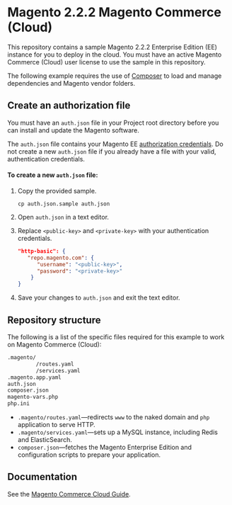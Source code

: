 # Magento 2.2.2 Magento Commerce (Cloud)

This repository contains a sample Magento 2.2.2 Enterprise Edition (EE) instance for you to deploy in the cloud. You must have an active Magento Commerce (Cloud) user license to use the sample in this repository.

The following example requires the use of [Composer](https://getcomposer.org/doc/) to load and manage dependencies and Magento vendor folders.

## Create an authorization file
You must have an `auth.json` file in your Project root directory before you can install and update the Magento software.

The `auth.json` file contains your Magento EE [authorization credentials](http://devdocs.magento.com/guides/v2.2/install-gde/prereq/connect-auth.html). Do not create a new `auth.json` file if you already have a file with your valid, authentication credentials.

#### To create a new `auth.json` file:

1.  Copy the provided sample.

    ```
    cp auth.json.sample auth.json
    ```

2.  Open `auth.json` in a text editor.
3.  Replace `<public-key>` and `<private-key>` with your authentication credentials.

    ```json
    "http-basic": {
       "repo.magento.com": {
          "username": "<public-key>",
          "password": "<private-key>"
        }
    }
    ```

3.  Save your changes to `auth.json` and exit the text editor.

## Repository structure
The following is a list of the specific files required for this example to work on Magento Commerce (Cloud):

```bash
.magento/
         /routes.yaml
         /services.yaml
.magento.app.yaml
auth.json
composer.json
magento-vars.php
php.ini
```

-  `.magento/routes.yaml`—redirects `www` to the naked domain and `php` application to serve HTTP.
-  `.magento/services.yaml`—sets up a MySQL instance, including Redis and ElasticSearch. 
-  `composer.json`—fetches the Magento Enterprise Edition and configuration scripts to prepare your application.

## Documentation
See the [Magento Commerce Cloud Guide](http://devdocs.magento.com/guides/v2.2/cloud/bk-cloud.html). 


